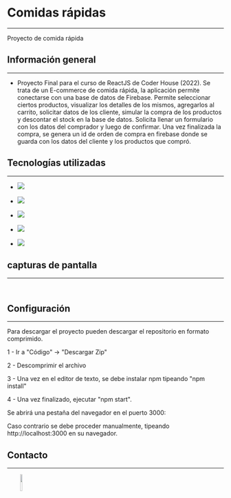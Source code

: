 <h1><font style="vertical-align: inherit;"><font style="vertical-align: inherit;">Comidas rápidas</font></font></h1>
<hr><p>Proyecto de comida rápida</p><h2><font style="vertical-align: inherit;"><font style="vertical-align: inherit;">Información general</font></font></h2>
<hr><ul>
<li>Proyecto Final para el curso de ReactJS de Coder House (2022).
Se trata de un E-commerce de comida rápida, la aplicación permite conectarse con una base de datos de Firebase.
Permite seleccionar ciertos productos, visualizar los detalles de los mismos, agregarlos al carrito,
solicitar datos de los cliente, simular la compra de los productos y descontar el stock en la base de datos. Solicita llenar un formulario con los datos del comprador y luego de confirmar. Una vez finalizada la compra, se genera un id de orden de compra en firebase donde se guarda con los datos del cliente y los productos que compró.</li>
</ul><h2><font style="vertical-align: inherit;"><font style="vertical-align: inherit;">Tecnologías utilizadas</font></font></h2>
<hr><ul>
<li><font style="vertical-align: inherit;"><font style="vertical-align: inherit;"><img src="https://res.cloudinary.com/ramdestroyeer/image/upload/c_scale,w_40/v1662590772/html_tvnzle.png"></font></font></li>
</ul><ul>
<li><font style="vertical-align: inherit;"><font style="vertical-align: inherit;"><img src="https://res.cloudinary.com/ramdestroyeer/image/upload/c_scale,w_40/v1662590772/css_jy47ul.png"></font></font></li>
</ul><ul>
<li><font style="vertical-align: inherit;"><font style="vertical-align: inherit;"><img src="https://res.cloudinary.com/ramdestroyeer/image/upload/c_scale,w_40/v1662590772/js_inta0q.png"></font></font></li>
</ul><ul>
<li><font style="vertical-align: inherit;"><font style="vertical-align: inherit;"><img src="https://res.cloudinary.com/ramdestroyeer/image/upload/c_scale,w_40/v1662591438/React_dngebz.png"></font></font></li>
</ul><ul>
<li><font style="vertical-align: inherit;"><font style="vertical-align: inherit;"><img src="https://res.cloudinary.com/ramdestroyeer/image/upload/c_scale,w_40/v1662591438/firebase_fpjbmg.png"></font></font></li>
</ul><h2><font style="vertical-align: inherit;"><font style="vertical-align: inherit;">capturas de pantalla</font></font></h2>
<hr><p><img src="https://res.cloudinary.com/ramdestroyeer/image/upload/v1662588727/Sin_t%C3%ADtulo2_ekmqq0.png" alt=""></p><p><img src="https://res.cloudinary.com/ramdestroyeer/image/upload/v1662588726/Sin_t%C3%ADtulo_daetch.png" alt=""></p><h2><font style="vertical-align: inherit;"><font style="vertical-align: inherit;">Configuración</font></font></h2>
<hr><p>Para descargar el proyecto pueden descargar el repositorio en formato comprimido.</p>
<p><font style="vertical-align: inherit;"><font style="vertical-align: inherit;">1 - Ir a "Código" -&gt; "Descargar Zip"</font></font></p>
<p>2 - Descomprimir el archivo</p>
<p>3 - Una vez en el editor de texto, se debe instalar npm
tipeando "npm install"</p>
<p>4 - Una vez finalizado, ejecutar "npm start".</p>
<p>Se abrirá una pestaña del navegador en el puerto 3000:</p>
<p>Caso contrario se debe proceder manualmente, tipeando http://localhost:3000 en su navegador.</p>
<h2><font style="vertical-align: inherit;"><font style="vertical-align: inherit;">Contacto</font></font></h2>
<hr><p><span style="margin-right: 30px;"></span><a href="https://github.com/ramaacevedo"><img target="_blank" src="https://cdn.jsdelivr.net/gh/devicons/devicon/icons/github/github-original.svg" style="width: 10%;"></a></p>